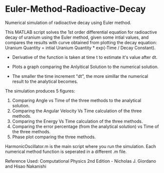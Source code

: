 # Euler-Method-Radioactive-Decay
Numerical simulation of radioactive decay using Euler method.

This MATLAB script solves the 1st order differential equation for radioactive decay of uranium using the Euler method, given some intial values, and compares the results with curve obtained from plotting the decay equation:
Uranium Quantity = intial Uranium Quantity * exp(-Time / Decay Constant).

- Derivative of the function is taken at time t to estimate it's value after dt.

- Plots a graph comparing the Anlyitical Solution to the numerical solution.

- The smaller the time increment "dt", the more simillar the numerical result to the analytical becomes.

The simulation produces 5 figures:
 1. Comparing Angle vs Time of the three methods to the analytical solution.
 2. Comparing the Angular Velocity Vs Time calculation of the three methods.
 3. Comparing the Energy Vs Time calculation of the three methods.
 4. Comparing the error percentage (from the analytical solution) vs Time of the three methods.
 5. Phase plot comparing the three methods.

HarmonicOscillator.m is the main script where you run the simulation. Each numerical method function is seperated in a different .m file.

Reference Used: Computational Physics 2nd Edition - Nicholas J. Giordano and Hisao Nakanishi
